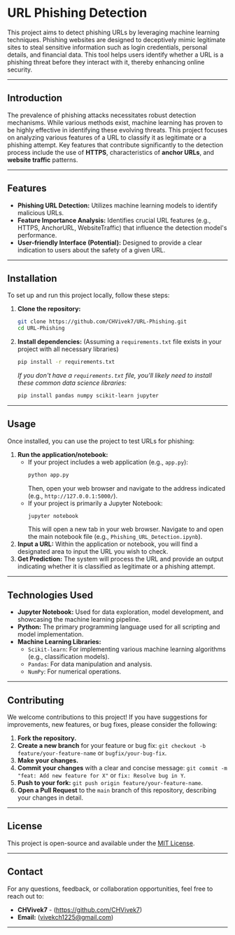 # URL Phishing Detection

This project aims to detect phishing URLs by leveraging machine learning techniques. Phishing websites are designed to deceptively mimic legitimate sites to steal sensitive information such as login credentials, personal details, and financial data. This tool helps users identify whether a URL is a phishing threat before they interact with it, thereby enhancing online security.

---

## Introduction

The prevalence of phishing attacks necessitates robust detection mechanisms. While various methods exist, machine learning has proven to be highly effective in identifying these evolving threats. This project focuses on analyzing various features of a URL to classify it as legitimate or a phishing attempt. Key features that contribute significantly to the detection process include the use of **HTTPS**, characteristics of **anchor URLs**, and **website traffic** patterns.

---

## Features

* **Phishing URL Detection:** Utilizes machine learning models to identify malicious URLs.
* **Feature Importance Analysis:** Identifies crucial URL features (e.g., HTTPS, AnchorURL, WebsiteTraffic) that influence the detection model's performance.
* **User-friendly Interface (Potential):** Designed to provide a clear indication to users about the safety of a given URL.

---

## Installation

To set up and run this project locally, follow these steps:

1.  **Clone the repository:**
    ```bash
    git clone https://github.com/CHVivek7/URL-Phishing.git
    cd URL-Phishing
    ```
2.  **Install dependencies:** (Assuming a `requirements.txt` file exists in your project with all necessary libraries)
    ```bash
    pip install -r requirements.txt
    ```
    *If you don't have a `requirements.txt` file, you'll likely need to install these common data science libraries:*
    ```bash
    pip install pandas numpy scikit-learn jupyter
    ```

---

## Usage

Once installed, you can use the project to test URLs for phishing:

1.  **Run the application/notebook:**
    * If your project includes a web application (e.g., `app.py`):
        ```bash
        python app.py
        ```
        Then, open your web browser and navigate to the address indicated (e.g., `http://127.0.0.1:5000/`).
    * If your project is primarily a Jupyter Notebook:
        ```bash
        jupyter notebook
        ```
        This will open a new tab in your web browser. Navigate to and open the main notebook file (e.g., `Phishing_URL_Detection.ipynb`).
2.  **Input a URL:** Within the application or notebook, you will find a designated area to input the URL you wish to check.
3.  **Get Prediction:** The system will process the URL and provide an output indicating whether it is classified as legitimate or a phishing attempt.

---

## Technologies Used

* **Jupyter Notebook:** Used for data exploration, model development, and showcasing the machine learning pipeline.
* **Python:** The primary programming language used for all scripting and model implementation.
* **Machine Learning Libraries:**
    * `Scikit-learn`: For implementing various machine learning algorithms (e.g., classification models).
    * `Pandas`: For data manipulation and analysis.
    * `NumPy`: For numerical operations.

---

## Contributing

We welcome contributions to this project! If you have suggestions for improvements, new features, or bug fixes, please consider the following:

1.  **Fork the repository.**
2.  **Create a new branch** for your feature or bug fix: `git checkout -b feature/your-feature-name` or `bugfix/your-bug-fix`.
3.  **Make your changes.**
4.  **Commit your changes** with a clear and concise message: `git commit -m "feat: Add new feature for X"` or `fix: Resolve bug in Y`.
5.  **Push to your fork:** `git push origin feature/your-feature-name`.
6.  **Open a Pull Request** to the `main` branch of this repository, describing your changes in detail.

---

## License

This project is open-source and available under the [MIT License](https://opensource.org/licenses/MIT).

---

## Contact

For any questions, feedback, or collaboration opportunities, feel free to reach out to:

* **CHVivek7** - (https://github.com/CHVivek7)
* **Email:** (vivekch1225@gmail.com)

---
